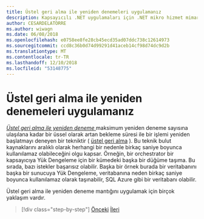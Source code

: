 ```yaml
---
title: Üstel geri alma ile yeniden denemeleri uygulamanız
description: Kapsayıcılı .NET uygulamaları için .NET mikro hizmet mimarisi | Üstel geri alma ile yeniden denemeleri uygulama
author: CESARDELATORRE
ms.author: wiwagn
ms.date: 06/08/2018
ms.openlocfilehash: e0758ee8fe28cb45ecd35ad07ddc738c12614973
ms.sourcegitcommit: ccd8c36b0d74d99291d41aceb14cf98d74dc9d2b
ms.translationtype: MT
ms.contentlocale: tr-TR
ms.lasthandoff: 12/10/2018
ms.locfileid: "53148775"
---
```

# <a name="implement-retries-with-exponential-backoff"></a>Üstel geri alma ile yeniden denemeleri uygulamanız

[*Üstel geri alma ile yeniden deneme* ](https://docs.microsoft.com/azure/architecture/patterns/retry) maksimum yeniden deneme sayısına ulaşılana kadar bir üssel olarak artan bekleme süresi ile bir işlemi yeniden başlatmayı deneyen bir tekniktir ( [üstel geri alma](https://en.wikipedia.org/wiki/Exponential_backoff) ). Bu teknik bulut kaynaklarını aralıklı olarak herhangi bir nedenle birkaç saniye boyunca kullanılamaz olabileceğini olgu kapsar. Örneğin, bir orchestrator bir kapsayıcıya Yük Dengeleme için bir kümedeki başka bir düğüme taşıma. Bu sırada, bazı istekler başarısız olabilir. Başka bir örnek burada bir veritabanını başka bir sunucuya Yük Dengeleme, veritabanına neden birkaç saniye boyunca kullanılamaz olarak taşınabilir, SQL Azure gibi bir veritabanı olabilir.

Üstel geri alma ile yeniden deneme mantığını uygulamak için birçok yaklaşım vardır.

>[!div class="step-by-step"]
>[Önceki](partial-failure-strategies.md)
>[İleri](implement-resilient-entity-framework-core-sql-connections.md)
